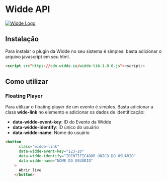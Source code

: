 # Widde API


[![Widde Logo](https://cdn.discordapp.com/attachments/802325339195441152/874344568588492881/powered.png)](https://widde.io)

## Instalação

Para instalar o plugin da Widde no seu sistema é simples: basta adicionar o arquivo javascript em seu html.


```html
<script src"https://cdn.widde.io/widde-lib-1.0.0.js"><script/>
```

## Como utilizar

### Floating Player

Para utilizar o floating player de um evento é simples. Basta adicionar a class **wide-link** no elemento e adicionar os dados de identificação:

- **data-widde-event-key**: ID do Evento da Widde
- **data-widde-identify**: ID único do usuário 
- **data-widde-name**: Nome do usuário 

```html
<button
      class="widde-link"
      data-widde-event-key="123-10"
      data-widde-identify="IDENTIFICADOR ÚNICO DO USUÁRIO"
      data-widde-name="NOME DO USUÁRIO"
    >
      Abrir live
    </button>
```
